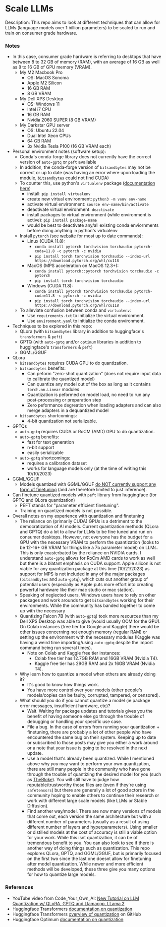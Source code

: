 # Scale LLMs

Description: This repo aims to look at different techniques that can allow for LLMs (language models over 1 billion parameters) to be scaled to run and train on consumer grade hardware.


### Notes

 - In this case, consumer grade hardware is referring to desktops that have between 8 to 32 GB of memory (RAM), with an average of 16 GB as well as 8 to 16 GB of GPU memory (VRAM).
	 - My M2 Macbook Pro
		 - OS: MacOS Sonoma
		 - Apple M2 Silicon
		 - 16 GB RAM
		 - 8 GB VRAM
	 - My Dell XPS Desktop
		 - OS: Windows 11
		 - Intel i7 CPU
		 - 16 GB RAM
		 - Nvidia 2060 SUPER (8 GB VRAM)
	 - My Darkstar GPU server
		 - OS: Ubuntu 22.04
		 - Dual Intel Xeon CPUs
		 - 64 GB RAM
		 - 3x Nvidia Tesla P100 (16 GB VRAM each)
 - Personal environment notes (software setup):
	 - Conda's conda-forge library does not currently have the correct version of `auto-gptq` or `peft` available
	 - In addition, the conda-forge version of `bitsandbytes` may not be correct or up to date (was having an error where upon loading the module, `bitsandbytes` could not find CUDA)
	 - To counter this, use python's `virtualenv` package ([documentation here](https://packaging.python.org/en/latest/guides/installing-using-pip-and-virtual-environments/))
		 - install: `pip install virtualenv`
		 - create new virtual environment: `python3 -m venv env-name`
		 - activate virtual environment: `source env-name/bin/activate`
		 - deactivate virtual environment: `deactivate`
		 - install packages to virtual environment (while environment is active): `pip install package-name`
		 - would be best to deactivate any/all existing conda enviornments before doing anything in python's virtualenv
	 - Install `pytorch` (see [website](https://pytorch.org/) for most up to date commands):
		 - Linux (CUDA 11.8):
			 - `conda install pytorch torchvision torchaudio pytorch-cuda=11.8 -c pytorch -c nvidia`
			 - `pip install torch torchvision torchaudio --index-url https://download.pytorch.org/whl/cu118`
		 - MacOS (MPS acceleration on MacOS 12.3+): 
			 - `conda install pytorch::pytorch torchvision torchaudio -c pytorch`
			 - `pip install torch torchvision torchaudio`
		 - Windows (CUDA 11.8):
			 - `conda install pytorch torchvision torchaudio pytorch-cuda=11.8 -c pytorch -c nvidia`
			 - `pip install torch torchvision torchaudio --index-url https://download.pytorch.org/whl/cu118`
	 - To alleviate confusion between conda and `virtualenv`:
		 - Use `requirements.txt` to initialize the virtual environment.
		 - Use `environment.yaml` to initialize the conda environment.
 - Techniques to be explored in this repo:
	 - QLora (with `bitsandbytes` library in addition to huggingface's `transformers` & `peft`)
	 - GPTQ (with `auto-gptq` and/or `optimum` libraries in addition to huggingface's `transformers` & `peft`)
	 - GGML/GGUF
 - QLora
	 - `bitsandbytes` requires CUDA GPU to do quantization.
	 - `bitsandbytes` benefits:
		 - Can peform "zero-shot quantization" (does not require input data to calibrate the quantized model)
		 - Can quantize any model out of the box as long as it contains `torch.nn.Linear` modules 
		 - Quantization is peformed on model load, no need to run any post-processing or preparation step
		 - Zero peformance degreation when loading adapters and can also merge adapters in a dequantized model
	 - `bitsandbytes` shortcomings:
		 - 4-bit quantization not serializable.
 - GPTQs
	 - `auto-gptq` requires CUDA or RoCM (AMD) GPU to do quantization.
	 - `auto-gptq` benefits:
		 - fast for text generation
		 - n-bit support
		 - easily serializable
	 - `auto-gptq` shortcomings:
		 - requires a calibration dataset
		 - works for language models only (at the time of writing this 10/10/2023)
 - GGML/GGUF
	 - Models quantized with GGML/GGUF [do NOT currently support any form of finetuning](https://github.com/ggerganov/ggml/issues/8) (and are therefore limited to just inference).
 - Can finetune quantized models with `peft` library from huggingface (for GPTQ and QLora quantization)
	 - PEFT stands for "parameter efficient finetuning".
	 - Training on quantized models is not possible.
 - Overall notes on my experience with quantization and finetuning
	 - The reliance on (primarily CUDA) GPUs is a detriment to the democratization of AI models. Current quantization methods (QLora and GPTQ) do a lot to allow for LLMs to be fine tuned and run on consumer desktops. However, not everyone has the budget for a GPU with the necessary VRAM to perform the quantization (looks to be 12-16+ GB VRAM for things like a 7b parameter model) on LLMs. This is only exasterbated by the reliance on NVIDIA cards. I understand `auto-gptq` allows for RoCm AMD cards to work as well but there is a blatant emphasis on CUDA support. Apple silicon is not viable for any quantization package at this time (10/21/2023) as support for MPS is not included in any of the major packages (`bitsandbytes` and `auto-gptq`), which cuts out another group of potential users (especially as Apple puts more effort into creating powerful hardware like their mac studio or mac station).
	 - Speaking of neglected users, Windows users have to rely on other packages and work arounds to get `bitsandbytes` working for their environments. While the community has banded together to come up with the necessary 
	 - Quantizing Falcon 7B (with `auto-gptq`) took more resources than my Dell XPS Desktop was able to give (would usually OOM for the GPU). On Colab instances (free tier for Google and Kaggle) there would be other issues concerning not enough memory (regular RAM) or setting up the environment with the necessary modules (Kaggle was having a weird time importing/using `auto-gptq` despite the import command being run several times).
		 - Note on Colab and Kaggle free tier instances:
			 - Colab free tier has 12.7GB RAM and 16GB VRAM (Nvidia T4).
			 - Kaggle free tier has 29GB RAM and 2x 16GB VRAM (Nvidia T4).
	 - Why learn how to quantize a model when others are already doing it?
		 - It's good to know how things work.
		 - You have more control over your models (other people's models/copies can be faulty, corrupted, tampered, or censored).
	 - What should you do if you cannot quantize a model (ie package error messages, insufficient hardware, etc)?
		 - Wait. Waiting for package updates and tutorials gives you the benefit of having someone else go through the trouble of debugging or handling your specific use case.
		 - File a bug. In the case of errors from running your quantization + finetuning, there are probably a lot of other people who have encountered the same bug on their system. Keeping up to date or subscribed to those posts may give you either a work around or a note that your issue is going to be resolved in the next update.
		 - Use a model that's already been quantized. While I mentioned above why *you* may want to perform your own quantization, there are still many people in the community who have gone through the trouble of quantizing the desired model for you (such as [TheBloke](https://huggingface.co/TheBloke)). You will still have to judge how reputable/trustworthy those files are (even if they're using `safetensors`) but there are generally a lot of good actors in the community hoping to enable others to continue their research or work with different large scale models (like LLMs or Stable Diffusion).
		 - Find another way/model. There are now many versions of models that come out, each version the same architecture but with a different number of parameters (usually as a result of using different number of layers and hyperparameters). Using smaller or distilled models at the cost of accuracy is still a viable option for your work. While this isnt quantization, it can be of tremendous benefit to you. You can also look to see if there is another way of doing things such as quantization. This repo explores QLora, GPTQ, and GGML/GGUF, but is primarily focused on the first two since the last one doesnt allow for finetuning after model quantization. While newer and more efficient methods will be developed, these three give you many options for how to quantize large models.


### References

 - YouTube video from Code_Your_Own_AI: [New Tutorial on LLM Quantization w/ QLoRA, GPTQ and Llamacpp, LLama 2](https://www.youtube.com/watch?v=YEVyupJxt1Q&ab_channel=code_your_own_AI)
 - Huggingface Transformers [documentation on quantization](https://huggingface.co/docs/text-generation-inference/conceptual/quantization)
 - Huggingface Transformers [overview of quantization](https://github.com/huggingface/blog/blob/main/overview-quantization-transformers.md) on GitHub
 - Huggingface Optimum [documentation on quantization](https://huggingface.co/docs/optimum/concept_guides/quantization)